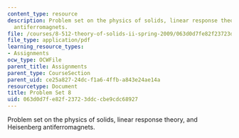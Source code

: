 ```yaml
---
content_type: resource
description: Problem set on the physics of solids, linear response theory, and Heisenberg
  antiferromagnets.
file: /courses/8-512-theory-of-solids-ii-spring-2009/063d0d7fe82f23723ddccbe9cdc68927_MIT8_512s09_2004_pset08.pdf
file_type: application/pdf
learning_resource_types:
- Assignments
ocw_type: OCWFile
parent_title: Assignments
parent_type: CourseSection
parent_uid: ce25a827-24dc-f1a6-4ffb-a843e24ae14a
resourcetype: Document
title: Problem Set 8
uid: 063d0d7f-e82f-2372-3ddc-cbe9cdc68927
---
```

Problem set on the physics of solids, linear response theory, and Heisenberg antiferromagnets.

